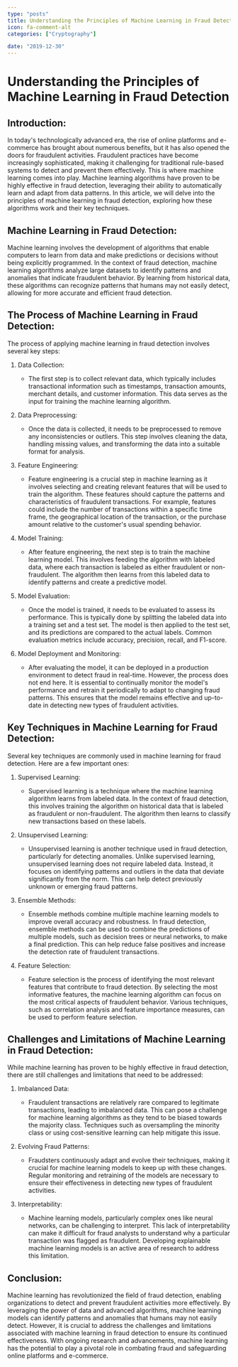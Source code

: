 ```yaml
---
type: "posts"
title: Understanding the Principles of Machine Learning in Fraud Detection
icon: fa-comment-alt
categories: ["Cryptography"]

date: "2019-12-30"
---
```




# Understanding the Principles of Machine Learning in Fraud Detection

## Introduction:
In today's technologically advanced era, the rise of online platforms and e-commerce has brought about numerous benefits, but it has also opened the doors for fraudulent activities. Fraudulent practices have become increasingly sophisticated, making it challenging for traditional rule-based systems to detect and prevent them effectively. This is where machine learning comes into play. Machine learning algorithms have proven to be highly effective in fraud detection, leveraging their ability to automatically learn and adapt from data patterns. In this article, we will delve into the principles of machine learning in fraud detection, exploring how these algorithms work and their key techniques.

## Machine Learning in Fraud Detection:
Machine learning involves the development of algorithms that enable computers to learn from data and make predictions or decisions without being explicitly programmed. In the context of fraud detection, machine learning algorithms analyze large datasets to identify patterns and anomalies that indicate fraudulent behavior. By learning from historical data, these algorithms can recognize patterns that humans may not easily detect, allowing for more accurate and efficient fraud detection.

## The Process of Machine Learning in Fraud Detection:
The process of applying machine learning in fraud detection involves several key steps:

1. Data Collection:
   - The first step is to collect relevant data, which typically includes transactional information such as timestamps, transaction amounts, merchant details, and customer information. This data serves as the input for training the machine learning algorithm.

2. Data Preprocessing:
   - Once the data is collected, it needs to be preprocessed to remove any inconsistencies or outliers. This step involves cleaning the data, handling missing values, and transforming the data into a suitable format for analysis.

3. Feature Engineering:
   - Feature engineering is a crucial step in machine learning as it involves selecting and creating relevant features that will be used to train the algorithm. These features should capture the patterns and characteristics of fraudulent transactions. For example, features could include the number of transactions within a specific time frame, the geographical location of the transaction, or the purchase amount relative to the customer's usual spending behavior.

4. Model Training:
   - After feature engineering, the next step is to train the machine learning model. This involves feeding the algorithm with labeled data, where each transaction is labeled as either fraudulent or non-fraudulent. The algorithm then learns from this labeled data to identify patterns and create a predictive model.

5. Model Evaluation:
   - Once the model is trained, it needs to be evaluated to assess its performance. This is typically done by splitting the labeled data into a training set and a test set. The model is then applied to the test set, and its predictions are compared to the actual labels. Common evaluation metrics include accuracy, precision, recall, and F1-score.

6. Model Deployment and Monitoring:
   - After evaluating the model, it can be deployed in a production environment to detect fraud in real-time. However, the process does not end here. It is essential to continually monitor the model's performance and retrain it periodically to adapt to changing fraud patterns. This ensures that the model remains effective and up-to-date in detecting new types of fraudulent activities.

## Key Techniques in Machine Learning for Fraud Detection:
Several key techniques are commonly used in machine learning for fraud detection. Here are a few important ones:

1. Supervised Learning:
   - Supervised learning is a technique where the machine learning algorithm learns from labeled data. In the context of fraud detection, this involves training the algorithm on historical data that is labeled as fraudulent or non-fraudulent. The algorithm then learns to classify new transactions based on these labels.

2. Unsupervised Learning:
   - Unsupervised learning is another technique used in fraud detection, particularly for detecting anomalies. Unlike supervised learning, unsupervised learning does not require labeled data. Instead, it focuses on identifying patterns and outliers in the data that deviate significantly from the norm. This can help detect previously unknown or emerging fraud patterns.

3. Ensemble Methods:
   - Ensemble methods combine multiple machine learning models to improve overall accuracy and robustness. In fraud detection, ensemble methods can be used to combine the predictions of multiple models, such as decision trees or neural networks, to make a final prediction. This can help reduce false positives and increase the detection rate of fraudulent transactions.

4. Feature Selection:
   - Feature selection is the process of identifying the most relevant features that contribute to fraud detection. By selecting the most informative features, the machine learning algorithm can focus on the most critical aspects of fraudulent behavior. Various techniques, such as correlation analysis and feature importance measures, can be used to perform feature selection.

## Challenges and Limitations of Machine Learning in Fraud Detection:
While machine learning has proven to be highly effective in fraud detection, there are still challenges and limitations that need to be addressed:

1. Imbalanced Data:
   - Fraudulent transactions are relatively rare compared to legitimate transactions, leading to imbalanced data. This can pose a challenge for machine learning algorithms as they tend to be biased towards the majority class. Techniques such as oversampling the minority class or using cost-sensitive learning can help mitigate this issue.

2. Evolving Fraud Patterns:
   - Fraudsters continuously adapt and evolve their techniques, making it crucial for machine learning models to keep up with these changes. Regular monitoring and retraining of the models are necessary to ensure their effectiveness in detecting new types of fraudulent activities.

3. Interpretability:
   - Machine learning models, particularly complex ones like neural networks, can be challenging to interpret. This lack of interpretability can make it difficult for fraud analysts to understand why a particular transaction was flagged as fraudulent. Developing explainable machine learning models is an active area of research to address this limitation.

## Conclusion:
Machine learning has revolutionized the field of fraud detection, enabling organizations to detect and prevent fraudulent activities more effectively. By leveraging the power of data and advanced algorithms, machine learning models can identify patterns and anomalies that humans may not easily detect. However, it is crucial to address the challenges and limitations associated with machine learning in fraud detection to ensure its continued effectiveness. With ongoing research and advancements, machine learning has the potential to play a pivotal role in combating fraud and safeguarding online platforms and e-commerce.